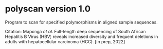 # polyscan version 1.0

Program to scan for specified polymorphisms in aligned sample sequences.

Citation: Maponga _et al._ Full-length deep sequencing of South African 
Hepatitis B Virus (HBV) reveals increased diversity 
and frequent deletions in adults with hepatocellular carcinoma (HCC). [in prep, 2022]

